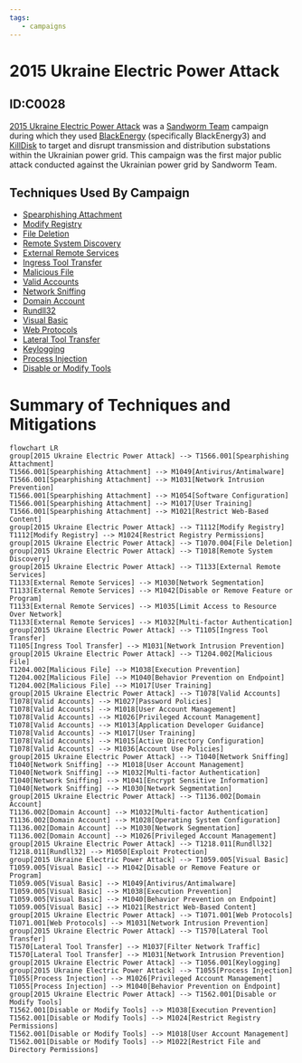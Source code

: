 ```yaml
---
tags:
   - campaigns
---
```

# 2015 Ukraine Electric Power Attack
## ID:C0028
[2015 Ukraine Electric Power Attack](/mitre/campaigns/C0028) was a [Sandworm Team](/mitre/groups/G0034) campaign during which they used [BlackEnergy](/mitre/software/S0089) (specifically BlackEnergy3) and [KillDisk](/mitre/software/S0607) to target and disrupt transmission and distribution substations within the Ukrainian power grid. This campaign was the first major public attack conducted against the Ukrainian power grid by Sandworm Team.
## Techniques Used By Campaign
* [Spearphishing Attachment](techniques/T1566/001)
* [Modify Registry](techniques/T1112)
* [File Deletion](techniques/T1070/004)
* [Remote System Discovery](techniques/T1018)
* [External Remote Services](techniques/T1133)
* [Ingress Tool Transfer](techniques/T1105)
* [Malicious File](techniques/T1204/002)
* [Valid Accounts](techniques/T1078)
* [Network Sniffing](techniques/T1040)
* [Domain Account](techniques/T1136/002)
* [Rundll32](techniques/T1218/011)
* [Visual Basic](techniques/T1059/005)
* [Web Protocols](techniques/T1071/001)
* [Lateral Tool Transfer](techniques/T1570)
* [Keylogging](techniques/T1056/001)
* [Process Injection](techniques/T1055)
* [Disable or Modify Tools](techniques/T1562/001)

# Summary of Techniques and Mitigations
```mermaid
flowchart LR
group[2015 Ukraine Electric Power Attack] --> T1566.001[Spearphishing Attachment]
T1566.001[Spearphishing Attachment] --> M1049[Antivirus/Antimalware]
T1566.001[Spearphishing Attachment] --> M1031[Network Intrusion Prevention]
T1566.001[Spearphishing Attachment] --> M1054[Software Configuration]
T1566.001[Spearphishing Attachment] --> M1017[User Training]
T1566.001[Spearphishing Attachment] --> M1021[Restrict Web-Based Content]
group[2015 Ukraine Electric Power Attack] --> T1112[Modify Registry]
T1112[Modify Registry] --> M1024[Restrict Registry Permissions]
group[2015 Ukraine Electric Power Attack] --> T1070.004[File Deletion]
group[2015 Ukraine Electric Power Attack] --> T1018[Remote System Discovery]
group[2015 Ukraine Electric Power Attack] --> T1133[External Remote Services]
T1133[External Remote Services] --> M1030[Network Segmentation]
T1133[External Remote Services] --> M1042[Disable or Remove Feature or Program]
T1133[External Remote Services] --> M1035[Limit Access to Resource Over Network]
T1133[External Remote Services] --> M1032[Multi-factor Authentication]
group[2015 Ukraine Electric Power Attack] --> T1105[Ingress Tool Transfer]
T1105[Ingress Tool Transfer] --> M1031[Network Intrusion Prevention]
group[2015 Ukraine Electric Power Attack] --> T1204.002[Malicious File]
T1204.002[Malicious File] --> M1038[Execution Prevention]
T1204.002[Malicious File] --> M1040[Behavior Prevention on Endpoint]
T1204.002[Malicious File] --> M1017[User Training]
group[2015 Ukraine Electric Power Attack] --> T1078[Valid Accounts]
T1078[Valid Accounts] --> M1027[Password Policies]
T1078[Valid Accounts] --> M1018[User Account Management]
T1078[Valid Accounts] --> M1026[Privileged Account Management]
T1078[Valid Accounts] --> M1013[Application Developer Guidance]
T1078[Valid Accounts] --> M1017[User Training]
T1078[Valid Accounts] --> M1015[Active Directory Configuration]
T1078[Valid Accounts] --> M1036[Account Use Policies]
group[2015 Ukraine Electric Power Attack] --> T1040[Network Sniffing]
T1040[Network Sniffing] --> M1018[User Account Management]
T1040[Network Sniffing] --> M1032[Multi-factor Authentication]
T1040[Network Sniffing] --> M1041[Encrypt Sensitive Information]
T1040[Network Sniffing] --> M1030[Network Segmentation]
group[2015 Ukraine Electric Power Attack] --> T1136.002[Domain Account]
T1136.002[Domain Account] --> M1032[Multi-factor Authentication]
T1136.002[Domain Account] --> M1028[Operating System Configuration]
T1136.002[Domain Account] --> M1030[Network Segmentation]
T1136.002[Domain Account] --> M1026[Privileged Account Management]
group[2015 Ukraine Electric Power Attack] --> T1218.011[Rundll32]
T1218.011[Rundll32] --> M1050[Exploit Protection]
group[2015 Ukraine Electric Power Attack] --> T1059.005[Visual Basic]
T1059.005[Visual Basic] --> M1042[Disable or Remove Feature or Program]
T1059.005[Visual Basic] --> M1049[Antivirus/Antimalware]
T1059.005[Visual Basic] --> M1038[Execution Prevention]
T1059.005[Visual Basic] --> M1040[Behavior Prevention on Endpoint]
T1059.005[Visual Basic] --> M1021[Restrict Web-Based Content]
group[2015 Ukraine Electric Power Attack] --> T1071.001[Web Protocols]
T1071.001[Web Protocols] --> M1031[Network Intrusion Prevention]
group[2015 Ukraine Electric Power Attack] --> T1570[Lateral Tool Transfer]
T1570[Lateral Tool Transfer] --> M1037[Filter Network Traffic]
T1570[Lateral Tool Transfer] --> M1031[Network Intrusion Prevention]
group[2015 Ukraine Electric Power Attack] --> T1056.001[Keylogging]
group[2015 Ukraine Electric Power Attack] --> T1055[Process Injection]
T1055[Process Injection] --> M1026[Privileged Account Management]
T1055[Process Injection] --> M1040[Behavior Prevention on Endpoint]
group[2015 Ukraine Electric Power Attack] --> T1562.001[Disable or Modify Tools]
T1562.001[Disable or Modify Tools] --> M1038[Execution Prevention]
T1562.001[Disable or Modify Tools] --> M1024[Restrict Registry Permissions]
T1562.001[Disable or Modify Tools] --> M1018[User Account Management]
T1562.001[Disable or Modify Tools] --> M1022[Restrict File and Directory Permissions]
```